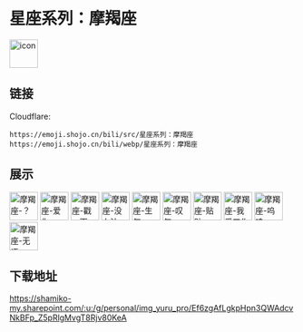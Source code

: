 # 星座系列：摩羯座
<img src="https://emoji.shojo.cn/bili/src/星座系列：摩羯座/icon.png" width="50" height="50" alt="icon">

## 链接
Cloudflare:
```
https://emoji.shojo.cn/bili/src/星座系列：摩羯座
https://emoji.shojo.cn/bili/webp/星座系列：摩羯座
```
## 展示
<img src="https://emoji.shojo.cn/bili/src/星座系列：摩羯座/摩羯座-？.png" width="50" height="50" alt="摩羯座-？">
<img src="https://emoji.shojo.cn/bili/src/星座系列：摩羯座/摩羯座-爱你.png" width="50" height="50" alt="摩羯座-爱你">
<img src="https://emoji.shojo.cn/bili/src/星座系列：摩羯座/摩羯座-戳一下.png" width="50" height="50" alt="摩羯座-戳一下">
<img src="https://emoji.shojo.cn/bili/src/星座系列：摩羯座/摩羯座-没办法.png" width="50" height="50" alt="摩羯座-没办法">
<img src="https://emoji.shojo.cn/bili/src/星座系列：摩羯座/摩羯座-生气.png" width="50" height="50" alt="摩羯座-生气">
<img src="https://emoji.shojo.cn/bili/src/星座系列：摩羯座/摩羯座-叹气.png" width="50" height="50" alt="摩羯座-叹气">
<img src="https://emoji.shojo.cn/bili/src/星座系列：摩羯座/摩羯座-贴贴.png" width="50" height="50" alt="摩羯座-贴贴">
<img src="https://emoji.shojo.cn/bili/src/星座系列：摩羯座/摩羯座-我爱工作.png" width="50" height="50" alt="摩羯座-我爱工作">
<img src="https://emoji.shojo.cn/bili/src/星座系列：摩羯座/摩羯座-呜哇.png" width="50" height="50" alt="摩羯座-呜哇">
<img src="https://emoji.shojo.cn/bili/src/星座系列：摩羯座/摩羯座-无语.png" width="50" height="50" alt="摩羯座-无语">

## 下载地址

https://shamiko-my.sharepoint.com/:u:/g/personal/img_yuru_pro/Ef6zgAfLgkpHpn3QWAdcvNkBFp_Z5pRlgMvgT8Rjv80KeA